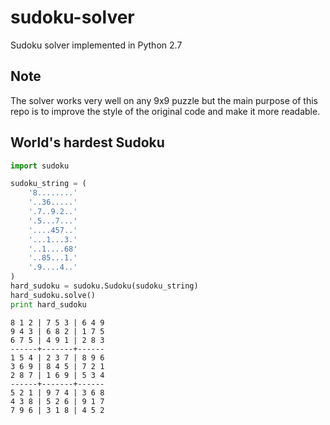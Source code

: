 # sudoku-solver

Sudoku solver implemented in Python 2.7

## Note

The solver works very well on any 9x9 puzzle but the main purpose of this repo is to improve the style of the original code and make it more readable.

## World's hardest Sudoku

```python
import sudoku

sudoku_string = (
    '8........'
    '..36.....'
    '.7..9.2..'
    '.5...7...'
    '....457..'
    '...1...3.'
    '..1....68'
    '..85...1.'
    '.9....4..'
)
hard_sudoku = sudoku.Sudoku(sudoku_string)
hard_sudoku.solve()
print hard_sudoku
```

```
8 1 2 | 7 5 3 | 6 4 9
9 4 3 | 6 8 2 | 1 7 5
6 7 5 | 4 9 1 | 2 8 3
------+-------+------
1 5 4 | 2 3 7 | 8 9 6
3 6 9 | 8 4 5 | 7 2 1
2 8 7 | 1 6 9 | 5 3 4
------+-------+------
5 2 1 | 9 7 4 | 3 6 8
4 3 8 | 5 2 6 | 9 1 7
7 9 6 | 3 1 8 | 4 5 2
```
